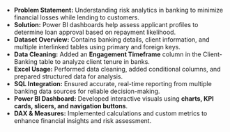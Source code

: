 - **Problem Statement:** Understanding risk analytics in banking to minimize financial losses while lending to customers.  
- **Solution:** Power BI dashboards help assess applicant profiles to determine loan approval based on repayment likelihood.  
- **Dataset Overview:** Contains banking details, client information, and multiple interlinked tables using primary and foreign keys.  
- **Data Cleaning:** Added an **Engagement Timeframe** column in the Client-Banking table to analyze client tenure in banks.  
- **Excel Usage:** Performed data cleaning, added conditional columns, and prepared structured data for analysis.  
- **SQL Integration:** Ensured accurate, real-time reporting from multiple banking data sources for reliable decision-making.  
- **Power BI Dashboard:** Developed interactive visuals using **charts, KPI cards, slicers, and navigation buttons**.  
- **DAX & Measures:** Implemented calculations and custom metrics to enhance financial insights and risk assessment.  

